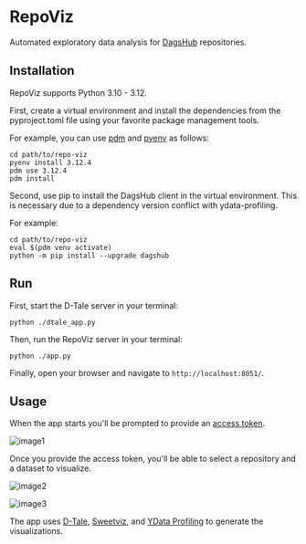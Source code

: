 # RepoViz

Automated exploratory data analysis for <a href="https://dagshub.com">DagsHub</a> repositories.

## Installation

RepoViz supports Python 3.10 - 3.12.

First, create a virtual environment and install the dependencies from the pyproject.toml file using your favorite package management tools.

For example, you can use <a href="https://pdm-project.org/en/latest/">pdm</a> and <a href="https://github.com/pyenv/pyenv">pyenv</a> as follows:
```
cd path/to/repo-viz
pyenv install 3.12.4
pdm use 3.12.4
pdm install
```

Second, use pip to install the DagsHub client in the virtual environment. This is necessary due to a dependency version conflict with ydata-profiling.

For example:
```
cd path/to/repo-viz 
eval $(pdm venv activate)
python -m pip install --upgrade dagshub
```

## Run

First, start the D-Tale server in your terminal:
```
python ./dtale_app.py
```

Then, run the RepoViz server in your terminal:
```
python ./app.py
```

Finally, open your browser and navigate to `http://localhost:8051/`.

## Usage

When the app starts you'll be prompted to provide an <a href="https://dagshub.com/user/settings/tokens">access token</a>.

![image1](https://i.ibb.co/kB8dxwj/image.png)

Once you provide the access token, you'll be able to select a repository and a dataset to visualize.

![image2](https://i.ibb.co/tMTCJwR/image.png)
 
![image3](https://i.ibb.co/Z1G9QHh/image.png)

The app uses <a href="https://github.com/man-group/dtale">D-Tale</a>, <a href="https://pypi.org/project/sweetviz/">Sweetviz</a>, and <a href="https://github.com/ydataai/ydata-profiling">YData Profiling</a> to generate the visualizations.
